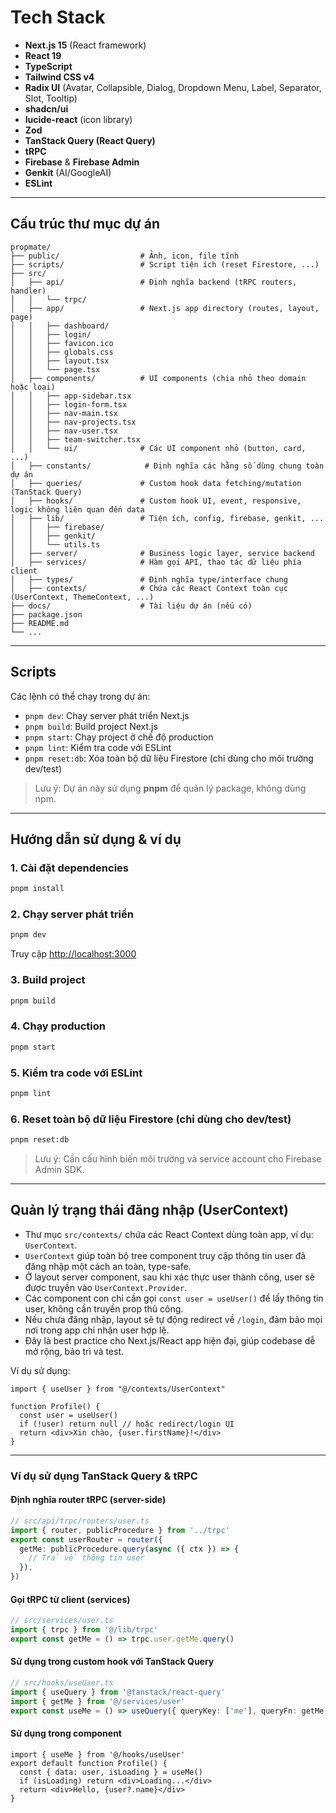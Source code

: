 # Tech Stack

- **Next.js 15** (React framework)
- **React 19**
- **TypeScript**
- **Tailwind CSS v4**
- **Radix UI** (Avatar, Collapsible, Dialog, Dropdown Menu, Label, Separator, Slot, Tooltip)
- **shadcn/ui**
- **lucide-react** (icon library)
- **Zod**
- **TanStack Query (React Query)**
- **tRPC**
- **Firebase** & **Firebase Admin**
- **Genkit** (AI/GoogleAI)
- **ESLint**

---

## Cấu trúc thư mục dự án

```
propmate/
├── public/                  # Ảnh, icon, file tĩnh
├── scripts/                 # Script tiện ích (reset Firestore, ...)
├── src/
│   ├── api/                 # Định nghĩa backend (tRPC routers, handler)
│   │   └── trpc/
│   ├── app/                 # Next.js app directory (routes, layout, page)
│   │   ├── dashboard/
│   │   ├── login/
│   │   ├── favicon.ico
│   │   ├── globals.css
│   │   ├── layout.tsx
│   │   └── page.tsx
│   ├── components/          # UI components (chia nhỏ theo domain hoặc loại)
│   │   ├── app-sidebar.tsx
│   │   ├── login-form.tsx
│   │   ├── nav-main.tsx
│   │   ├── nav-projects.tsx
│   │   ├── nav-user.tsx
│   │   ├── team-switcher.tsx
│   │   └── ui/              # Các UI component nhỏ (button, card, ...)
│   ├── constants/            # Định nghĩa các hằng số dùng chung toàn dự án
│   ├── queries/             # Custom hook data fetching/mutation (TanStack Query)
│   ├── hooks/               # Custom hook UI, event, responsive, logic không liên quan đến data
│   ├── lib/                 # Tiện ích, config, firebase, genkit, ...
│   │   ├── firebase/
│   │   ├── genkit/
│   │   └── utils.ts
│   ├── server/              # Business logic layer, service backend
│   ├── services/            # Hàm gọi API, thao tác dữ liệu phía client
│   ├── types/               # Định nghĩa type/interface chung
│   ├── contexts/            # Chứa các React Context toàn cục (UserContext, ThemeContext, ...)
├── docs/                    # Tài liệu dự án (nếu có)
├── package.json
├── README.md
└── ...
```

---

## Scripts

Các lệnh có thể chạy trong dự án:

- `pnpm dev`: Chạy server phát triển Next.js
- `pnpm build`: Build project Next.js
- `pnpm start`: Chạy project ở chế độ production
- `pnpm lint`: Kiểm tra code với ESLint
- `pnpm reset:db`: Xóa toàn bộ dữ liệu Firestore (chỉ dùng cho môi trường dev/test)

> Lưu ý: Dự án này sử dụng **pnpm** để quản lý package, không dùng npm.

---

## Hướng dẫn sử dụng & ví dụ

### 1. Cài đặt dependencies
```bash
pnpm install
```

### 2. Chạy server phát triển
```bash
pnpm dev
```
Truy cập [http://localhost:3000](http://localhost:3000)

### 3. Build project
```bash
pnpm build
```

### 4. Chạy production
```bash
pnpm start
```

### 5. Kiểm tra code với ESLint
```bash
pnpm lint
```

### 6. Reset toàn bộ dữ liệu Firestore (chỉ dùng cho dev/test)
```bash
pnpm reset:db
```
> Lưu ý: Cần cấu hình biến môi trường và service account cho Firebase Admin SDK.

---

## Quản lý trạng thái đăng nhập (UserContext)

- Thư mục `src/contexts/` chứa các React Context dùng toàn app, ví dụ: `UserContext`.
- `UserContext` giúp toàn bộ tree component truy cập thông tin user đã đăng nhập một cách an toàn, type-safe.
- Ở layout server component, sau khi xác thực user thành công, user sẽ được truyền vào `UserContext.Provider`.
- Các component con chỉ cần gọi `const user = useUser()` để lấy thông tin user, không cần truyền prop thủ công.
- Nếu chưa đăng nhập, layout sẽ tự động redirect về `/login`, đảm bảo mọi nơi trong app chỉ nhận user hợp lệ.
- Đây là best practice cho Next.js/React app hiện đại, giúp codebase dễ mở rộng, bảo trì và test.

Ví dụ sử dụng:
```tsx
import { useUser } from "@/contexts/UserContext"

function Profile() {
  const user = useUser()
  if (!user) return null // hoặc redirect/login UI
  return <div>Xin chào, {user.firstName}!</div>
}
```

---

### Ví dụ sử dụng TanStack Query & tRPC

#### Định nghĩa router tRPC (server-side)
```ts
// src/api/trpc/routers/user.ts
import { router, publicProcedure } from '../trpc'
export const userRouter = router({
  getMe: publicProcedure.query(async ({ ctx }) => {
    // Trả về thông tin user
  }),
})
```

#### Gọi tRPC từ client (services)
```ts
// src/services/user.ts
import { trpc } from '@/lib/trpc'
export const getMe = () => trpc.user.getMe.query()
```

#### Sử dụng trong custom hook với TanStack Query
```ts
// src/hooks/useUser.ts
import { useQuery } from '@tanstack/react-query'
import { getMe } from '@/services/user'
export const useMe = () => useQuery({ queryKey: ['me'], queryFn: getMe })
```

#### Sử dụng trong component
```tsx
import { useMe } from '@/hooks/useUser'
export default function Profile() {
  const { data: user, isLoading } = useMe()
  if (isLoading) return <div>Loading...</div>
  return <div>Hello, {user?.name}</div>
}
```
